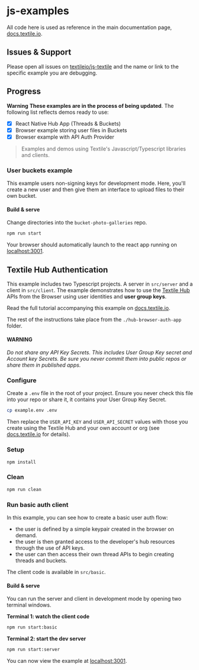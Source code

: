 # js-examples

All code here is used as reference in the main documentation page, [docs.textile.io](https://docs.textile.io).

## Issues & Support

Please open all issues on [textileio/js-textile](https://github.com/textileio/js-textile/issues) and the name or link to the specific example you are debugging.

## Progress

**Warning** **These examples are in the process of being updated**. The following list reflects demos ready to use:

- [x] React Native Hub App (Threads & Buckets)
- [x] Browser example storing user files in Buckets
- [x] Browser example with API Auth Provider

> Examples and demos using Textile's Javascript/Typescript libraries and clients.

### User buckets example

This example users non-signing keys for development mode. Here, you'll create a new user and then give them an interface to upload files to their own bucket.

#### Build & serve

Change directories into the `bucket-photo-galleries` repo.

```bash
npm run start
```

Your browser should automatically launch to the react app running on [localhost:3001](http://localhost:3001).

## Textile Hub Authentication

This example includes two Typescript projects. A server in `src/server` and a client in `src/client`. The example demonstrates how to use the [Textile Hub](https://docs.textile.io/) APIs from the Browser using user identities and **user group keys**.

Read the full tutorial accompanying this example on [docs.textile.io](https://docs.textile.io).

The rest of the instructions take place from the `./hub-browser-auth-app` folder.

#### WARNING

_Do not share any API Key Secrets. This includes User Group Key secret and Account key Secrets. Be sure you never commit them into public repos or share them in published apps._

### Configure

Create a `.env` file in the root of your project. Ensure you never check this file into your repo or share it, it contains your User Group Key Secret.

```bash
cp example.env .env
```

Then replace the `USER_API_KEY` and `USER_API_SECRET` values with those you create using the Textile Hub and your own account or org (see [docs.textile.io](https://docs.textile.io) for details).

### Setup

```bash
npm install
```

### Clean

```bash
npm run clean
```

### Run basic auth client

In this example, you can see how to create a basic user auth flow:

* the user is defined by a simple keypair created in the browser on demand.
* the user is then granted access to the developer's hub resources through the use of API keys.
* the user can then access their own thread APIs to begin creating threads and buckets.

The client code is available in `src/basic`.

#### Build & serve

You can run the server and client in development mode by opening two terminal windows. 

**Terminal 1: watch the client code**

```bash
npm run start:basic
```

**Terminal 2: start the dev server**

```bash
npm run start:server
```

You can now view the example at [localhost:3001](http://localhost:3001).
